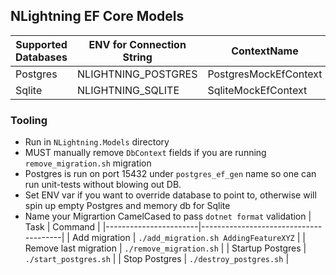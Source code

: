 ## NLightning EF Core Models

| **Supported Databases** | ENV for Connection String | ContextName           |
|-------------|--------|-----------------------|
| Postgres   | NLIGHTNING_POSTGRES | PostgresMockEfContext |
| Sqlite     | NLIGHTNING_SQLITE   | SqliteMockEfContext   |


### Tooling 
- Run in `NLightning.Models` directory
- MUST manually remove `DbContext` fields if you are running `remove_migration.sh` migration
- Postgres is run on port 15432 under `postgres_ef_gen` name so one can run unit-tests without blowing out DB.
- Set ENV var if you want to override database to point to, otherwise will spin up empty Postgres and memory db for Sqlite
- Name your Migrartion CamelCased to pass `dotnet format` validation
 | Task | Command |
 |-----------------------|---------------------------------------|
 | Add migration | `./add_migration.sh AddingFeatureXYZ` |
 | Remove last migration | `./remove_migration.sh`               |
 | Startup Postgres | `./start_postgres.sh`                 |
 | Stop Postgres | `./destroy_postgres.sh`               |

